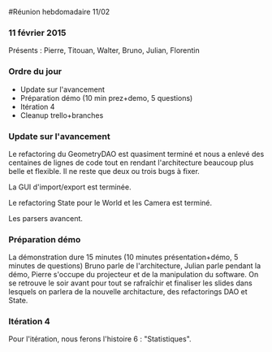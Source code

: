 #Réunion hebdomadaire 11/02

### 11 février 2015

Présents : Pierre, Titouan, Walter, Bruno, Julian, Florentin

### Ordre du jour

* Update sur l'avancement
* Préparation démo (10 min prez+demo, 5 questions)
* Itération 4
* Cleanup trello+branches

### Update sur l'avancement
Le refactoring du GeometryDAO est quasiment terminé et nous a enlevé des centaines
de lignes de code tout en rendant l'architecture beaucoup plus belle et flexible.
Il ne reste que deux ou trois bugs à fixer.

La GUI d'import/export est terminée.

Le refactoring State pour le World et les Camera est terminé.

Les parsers avancent.

### Préparation démo
La démonstration dure 15 minutes (10 minutes présentation+démo, 5 minutes de questions)
Bruno parle de l'architecture, Julian parle pendant la démo, Pierre s'occupe du projecteur et de la manipulation du software.
On se retrouve le soir avant pour tout se rafraîchir et finaliser les slides dans lesquels on parlera de la nouvelle architacture, des refactorings DAO et State.

### Itération 4
Pour l'itération, nous ferons l'histoire 6 : "Statistiques".
